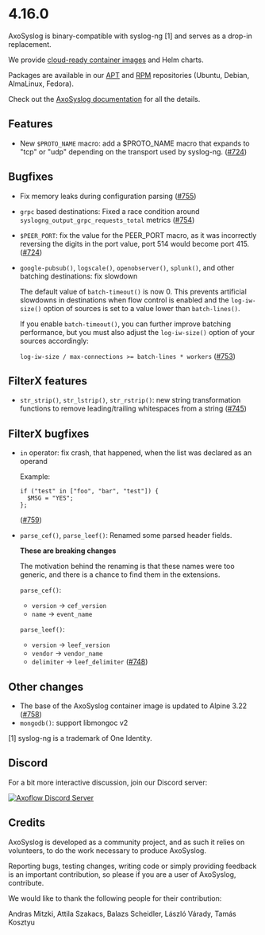 4.16.0
======

AxoSyslog is binary-compatible with syslog-ng [1] and serves as a drop-in replacement.

We provide [cloud-ready container images](https://github.com/axoflow/axosyslog/#container-images) and Helm charts.

Packages are available in our [APT](https://github.com/axoflow/axosyslog/#deb-packages) and [RPM](https://github.com/axoflow/axosyslog/#rpm-packages) repositories (Ubuntu, Debian, AlmaLinux, Fedora).

Check out the [AxoSyslog documentation](https://axoflow.com/docs/axosyslog-core/) for all the details.

## Features

  * New `$PROTO_NAME` macro: add a $PROTO_NAME macro that expands to "tcp" or
    "udp" depending on the transport used by syslog-ng.
    ([#724](https://github.com/axoflow/axosyslog/pull/724))


## Bugfixes

  * Fix memory leaks during configuration parsing
    ([#755](https://github.com/axoflow/axosyslog/pull/755))

  * `grpc` based destinations: Fixed a race condition around `syslogng_output_grpc_requests_total` metrics
    ([#754](https://github.com/axoflow/axosyslog/pull/754))

  * `$PEER_PORT`: fix the value for the PEER_PORT macro, as it was incorrectly
    reversing the digits in the port value, port 514 would become port 415.
    ([#724](https://github.com/axoflow/axosyslog/pull/724))

  * `google-pubsub()`, `logscale()`, `openobserver()`, `splunk()`, and other batching destinations: fix slowdown

    The default value of `batch-timeout()` is now 0.
    This prevents artificial slowdowns in destinations when flow control is enabled
    and the `log-iw-size()` option of sources is set to a value lower than `batch-lines()`.

    If you enable `batch-timeout()`, you can further improve batching performance,
    but you must also adjust the `log-iw-size()` option of your sources accordingly:

    `log-iw-size / max-connections >= batch-lines * workers`
    ([#753](https://github.com/axoflow/axosyslog/pull/753))


## FilterX features

  * `str_strip()`, `str_lstrip()`, `str_rstrip()`: new string transformation functions to remove leading/trailing whitespaces from a string
    ([#745](https://github.com/axoflow/axosyslog/pull/745))


## FilterX bugfixes

  * `in` operator: fix crash, that happened, when the list was declared as an operand

    Example:
    ```
    if ("test" in ["foo", "bar", "test"]) {
      $MSG = "YES";
    };
    ```
    ([#759](https://github.com/axoflow/axosyslog/pull/759))

  * `parse_cef()`, `parse_leef()`: Renamed some parsed header fields.

    **These are breaking changes**

    The motivation behind the renaming is that these names were too
    generic, and there is a chance to find them in the extensions.

    `parse_cef()`:
      * `version` -> `cef_version`
      * `name` -> `event_name`

    `parse_leef()`:
      * `version` -> `leef_version`
      * `vendor` -> `vendor_name`
      * `delimiter` -> `leef_delimiter`
    ([#748](https://github.com/axoflow/axosyslog/pull/748))


## Other changes

  * The base of the AxoSyslog container image is updated to Alpine 3.22
  ([#758](https://github.com/axoflow/axosyslog/pull/758))
  * `mongodb()`: support libmongoc v2


[1] syslog-ng is a trademark of One Identity.

## Discord

For a bit more interactive discussion, join our Discord server:

[![Axoflow Discord Server](https://discordapp.com/api/guilds/1082023686028148877/widget.png?style=banner2)](https://discord.gg/E65kP9aZGm)

## Credits

AxoSyslog is developed as a community project, and as such it relies
on volunteers, to do the work necessary to produce AxoSyslog.

Reporting bugs, testing changes, writing code or simply providing
feedback is an important contribution, so please if you are a user
of AxoSyslog, contribute.

We would like to thank the following people for their contribution:

Andras Mitzki, Attila Szakacs, Balazs Scheidler, László Várady,
Tamás Kosztyu
